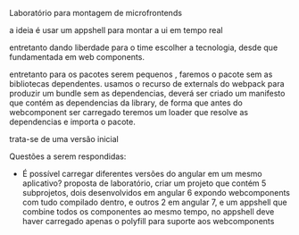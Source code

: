 Laboratório para montagem de microfrontends


a ideia é usar um appshell para montar a ui em tempo real

entretanto dando liberdade para o time escolher a tecnologia, desde que fundamentada em web components.


entretanto para os pacotes serem pequenos , faremos o pacote sem as bibliotecas dependentes. usamos  o recurso de externals do webpack para produzir um bundle sem as dependencias, deverá ser criado um manifesto que contém as dependencias da library, de forma que antes do webcomponent ser carregado teremos um loader que resolve as dependencias e importa o pacote.

trata-se de uma versão inicial 



Questões a serem respondidas:

- É possível carregar diferentes versões do angular em um mesmo aplicativo?
    proposta de laboratório, criar um projeto que contém 5 subprojetos, dois desenvolvidos em angular 6 expondo webcomponents com tudo compilado dentro, e outros 2 em angular 7, e um appshell que combine todos os componentes ao mesmo tempo, no appshell deve haver carregado apenas o polyfill para suporte aos webcomponents


